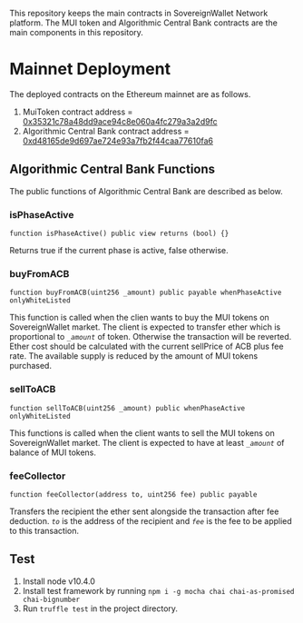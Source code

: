 This repository keeps the main contracts in SovereignWallet Network platform. 
The MUI token and Algorithmic Central Bank contracts are the main components in this repository.

# Mainnet Deployment


The deployed contracts on the Ethereum mainnet are as follows.

1. MuiToken contract address = [0x35321c78a48dd9ace94c8e060a4fc279a3a2d9fc](https://etherscan.io/token/0x35321c78a48dd9ace94c8e060a4fc279a3a2d9fc)
2. Algorithmic Central Bank contract address = [0xd48165de9d697ae724e93a7fb2f44caa77610fa6](https://etherscan.io/address/0xd48165de9d697ae724e93a7fb2f44caa77610fa6)

## Algorithmic Central Bank Functions

The public functions of Algorithmic Central Bank are described as below.


### isPhaseActive
```
function isPhaseActive() public view returns (bool) {}
```

Returns true if the current phase is active, false otherwise.


### buyFromACB

```
function buyFromACB(uint256 _amount) public payable whenPhaseActive onlyWhiteListed
```

This function is called when the clien wants to buy the MUI tokens on SovereignWallet market.
The client is expected to transfer ether which is proportional to _`_amount`_ of token. Otherwise the transaction will be reverted. Ether cost should be calculated with the current sellPrice of ACB plus fee rate. The available supply is reduced by the amount of MUI tokens purchased.


### sellToACB

```
function sellToACB(uint256 _amount) public whenPhaseActive onlyWhiteListed
```

This functions is called when the client wants to sell the MUI tokens on SovereignWallet market.
The client is expected to have at least _`_amount`_ of balance of MUI tokens.


### feeCollector

```
function feeCollector(address to, uint256 fee) public payable
```

Transfers the recipient the ether sent alongside the transaction after fee deduction. _`to`_ is the address of the recipient and _`fee`_ is the fee to be applied to this transaction.


## Test

1. Install node v10.4.0
2. Install test framework by running `npm i -g mocha chai chai-as-promised chai-bignumber`
3. Run `truffle test` in the project directory.
